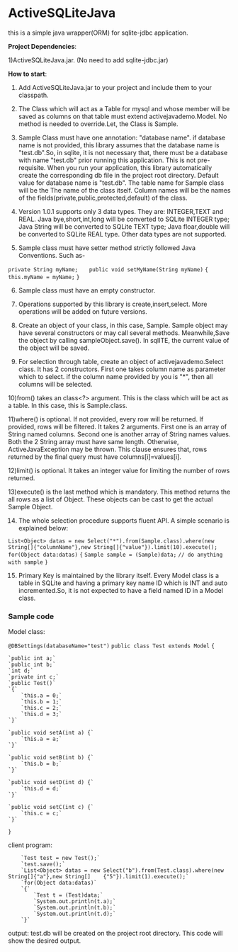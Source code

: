 # ActiveSQLiteJava
this is a simple java wrapper(ORM) for sqlite-jdbc application.


**Project Dependencies**:

   1)ActiveSQLiteJava.jar.
(No need to add sqlite-jdbc.jar)

**How to start**:

   1) Add ActiveSQLiteJava.jar to your project and include them to your classpath.

   2) The Class which will act as a Table for mysql and whose member will be saved as columns on that table must extend 
activejavademo.Model. No method is needed to override.Let, the Class is Sample.

   3) Sample Class must have one annotation: "database name". if database name is not provided, this library assumes that the database name is "test.db".So, in sqlite, it is not necessary that, there must be a database with name "test.db" prior running this application. This is not pre-requisite. When you run your application, this library automatically create the corresponding db file in the project root directory. Default value for database name is "test.db". The table name for Sample class will be the The name of the class itself. Column names will be the names of the fields(private,public,protected,default) of the class.

   4) Version 1.0.1 supports only 3 data types. They are: INTEGER,TEXT and REAL. Java bye,short,int,long will be converted to SQLite INTEGER type; Java String will be converted to SQLite TEXT type; Java floar,double will be converted to SQLite REAL type. Other data types are not supported.

   5) Sample class must have setter method strictly followed Java Conventions. Such as-

`private String myName;   `
`public void setMyName(String myName)`
`{`
   `this.myName = myName;`
`}`

   6) Sample class must have an empty constructor.

   7) Operations supported by this library is create,insert,select. More operations will be added on future versions.

   8) Create an object of your class, in this case, Sample. Sample object may have several constructors or may call several methods. Meanwhile,Save the object by calling sampleObject.save(). In sqlITE, the current value of the object will be saved.

   9) For selection through table, create an object of activejavademo.Select class. It has 2 constructors. First one takes column name as parameter which to select. if the column name provided by you is "*", then all columns will be selected.

   10)from() takes an class<?> argument. This is the class which will be act as a table. In this case, this is Sample.class.

   11)where() is optional. If not provided, every row will be returned. If provided, rows will be filtered. It takes 2 arguments. First one is an array of String named columns. Second one is another array of String names values. Both the 2 String array must have same length. Otherwise, ActiveJavaException may be thrown. This clause ensures that, rows returned by the final query must have columns[i]=values[i].

   12)limit() is optional. It takes an integer value for limiting the number of rows returned. 

   13)execute() is the last method which is mandatory. This method returns the all rows as a list of Object. These objects can be cast to get the actual Sample Object.

   14) The whole selection procedure supports fluent API. A simple scenario is explained below:

`List<Object> datas = new Select("*").from(Sample.class).where(new String[]{"columnName"},new String[]{"value"}).limit(10).execute();`
`for(Object data:datas)`
`{`
   `Sample sample = (Sample)data;`
   `// do anything with sample`
`}`

   15) Primary Key is maintained by the library itself. Every Model class is a table in SQLite and having a primary key name ID which is INT and auto incremented.So, it is not expected to have a field named ID in a Model class.

### Sample code

Model class:

`@DBSettings(databaseName="test")`
`public class Test extends Model`
`{`
    
    `public int a;`
    `public int b;`
    `int d;`
    `private int c;`
    `public Test()`
    `{`
        `this.a = 0;`
        `this.b = 1;`
        `this.c = 2;`
        `this.d = 3;`
    `}`

    `public void setA(int a) {`
        `this.a = a;`
    `}`

    `public void setB(int b) {`
        `this.b = b;`
    `}`

    `public void setD(int d) {`
        `this.d = d;`
    `}`

    `public void setC(int c) {`
        `this.c = c;`
    `}`
    
`}`

client program:

        `Test test = new Test();`
        `test.save();`
        `List<Object> datas = new Select("b").from(Test.class).where(new String[]{"a"},new String[]    {"5"}).limit(1).execute();`
        `for(Object data:datas)`
        `{`
            `Test t = (Test)data;`
            `System.out.println(t.a);`
            `System.out.println(t.b);`
            `System.out.println(t.d);`
        `}`

output: test.db will be created on the project root directory. This code will show the desired output.

